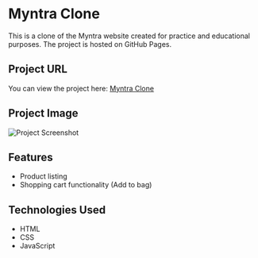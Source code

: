 # Myntra Clone

This is a clone of the Myntra website created for practice and educational purposes. The project is hosted on GitHub Pages.

## Project URL

You can view the project here: [Myntra Clone](https://manishsuthar94.github.io/myntra-clone/)

## Project Image

![Project Screenshot]([https://your-image-url-here.com/project-screenshot.png](https://raw.githubusercontent.com/manishsuthar94/myntra-clone/main/Myntra%20Functional%20Clone.png))

## Features

- Product listing
- Shopping cart functionality (Add to bag)

## Technologies Used

- HTML
- CSS
- JavaScript
